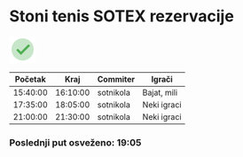 
<h1>Stoni tenis SOTEX rezervacije</h1>

<img src="assets/checkmark.png" height="48px" />

<table>
    <thead>
        <th>Početak</th>
        <th>Kraj</th>
        <th>Commiter</th>
        <th>Igrači</th>
    </thead>
    <tbody><tr>
            <td>15:40:00</td>
            <td>16:10:00</td>
            <td>sotnikola</td>
            <td>Bajat, mili</td>
        </tr><tr>
            <td>17:35:00</td>
            <td>18:05:00</td>
            <td>sotnikola</td>
            <td>Neki igraci</td>
        </tr><tr>
            <td>21:00:00</td>
            <td>21:30:00</td>
            <td>sotnikola</td>
            <td>Neki igraci</td>
        </tr></tbody>
</table>
<h3>Poslednji put osveženo: 19:05</h3>
